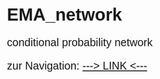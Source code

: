 # EMA_network
conditional probability network

zur Navigation: <a href="https://htmlpreview.github.io/?https://github.com/icemeister2k/EMA_network/blob/main/Navigation.html" target="_blank">---> LINK <---</a>

  <!DOCTYPE HTML>
<html>



<head>
    <meta charset="UTF-8">
    <meta name="viewport" content="width=device-width, initial-scale=1" /> 
    <script src="https://ajax.googleapis.com/ajax/libs/jquery/3.5.1/jquery.min.js"></script>
    <script src="https://visjs.github.io/vis-network/standalone/umd/vis-network.min.js"></script>
    <script src="https://canvasjs.com/assets/script/canvasjs.min.js"></script>
    <style>
        html,
        body {
            font: 20px arial;
            padding-left: 5%;
            padding-right: 5%;
        }

        #mynetwork {
            width: 100%;
            height: 500px;
            border: 1px solid lightgray;
        }

        #img {
            width: 100%;
            padding-left: 0%;
        }
        #img2 {
            width: 100%;
            padding-left: 0%;
        }

        button {
            background-color: #919a92;
            border: none;
            color: rgb(0, 0, 0);
            padding: 20px;
            text-align: center;
            text-decoration: none;
            display: inline-block;
            font-size: 16px;
            font-family: arial;
            margin: 7px 7px;
            cursor: pointer;

        }

        button:hover {
            background-color: #008CBA;
            color: white;
            font-family: arial;
        }

        button:active {
            border: 2px solid rgb(0, 128, 119);
            font-size: 20px;
            font-weight: bold;
            font-family: arial;
            color: white;
        }

        button:focus {
            background: rgb(0, 0, 0);
            font-size: 20px;
            font-family: arial;
            font-weight: bold;
            color: white;
        }

        #big {
            font-size: 25px;
            font-weight: bold;
            font-family: arial;
        }

        #small {
            font-size: 25px;
            font-family: arial;
            /* font-weight: bold; */
        }

        #divhighlight {
            background: rgb(198, 198, 198, 0.5);
        }

        p {
            font-size: 25px;
            font-family: arial;
        }

        #info {
            font-weight: normal;
        }
    </style>
    <script>


        function overall() {
            document.getElementById("info").innerText = "Aktuelles Dataset: Alle schweren Nebenwirkungen in der European Economic Area";
            document.getElementById("img").src = "https://raw.githubusercontent.com/icemeister2k/EMA_network/main/img/overall_1.svg";

            if (document.querySelector('#img2') !== null) {
                var dest = document.querySelector('#img2');
                dest.parentNode.removeChild(dest);
            }

            fetch('https://raw.githubusercontent.com/icemeister2k/EMA_network/main/networkdata/network_all.json')
                .then(response => response.json())
                .then(data => { redrawAll(data[1], data[0]) });

            var imgg = document.createElement('img');
            imgg.src = "https://raw.githubusercontent.com/icemeister2k/EMA_network/main/img/overall.svg";
            imgg.id = "img2";
            var img1 = document.querySelector('#img1');
            img1.appendChild(imgg);
        }
        function kids() {
            document.getElementById("info").innerText = "Aktuelles Dataset: Kinder (0-17 Jahre)";
            document.getElementById("img").src = "https://raw.githubusercontent.com/icemeister2k/EMA_network/main/img/kids_overview.svg";

            if (document.querySelector('#img2') !== null) {
                var dest = document.querySelector('#img2');
                dest.parentNode.removeChild(dest);
            }

            fetch('https://raw.githubusercontent.com/icemeister2k/EMA_network/main/networkdata/network_kids.json')
                .then(response => response.json())
                .then(data => { redrawAll(data[1], data[0]) });

            var imgg = document.createElement('img');
            imgg.src = "https://raw.githubusercontent.com/icemeister2k/EMA_network/main/img/kids_pie.svg";
            imgg.id = "img2";
            var img1 = document.querySelector('#img1');
            img1.appendChild(imgg);
        }
        function astra() {
            document.getElementById("info").innerText = "Aktuelles Dataset: Astra se neca";
            document.getElementById("img").src = "https://raw.githubusercontent.com/icemeister2k/EMA_network/main/img/astra.svg";

            if (document.querySelector('#img2') !== null) {
                var dest = document.querySelector('#img2');
                dest.parentNode.removeChild(dest);
            }
            fetch('https://raw.githubusercontent.com/icemeister2k/EMA_network/main/networkdata/network_astra.json')
                .then(response => response.json())
                .then(data => { redrawAll(data[1], data[0]) });

        }
        function pfizer() {
            document.getElementById("info").innerText = "Aktuelles Dataset: Pfizer";
            document.getElementById("img").src = "https://raw.githubusercontent.com/icemeister2k/EMA_network/main/img/pfizer.svg";

            if (document.querySelector('#img2') !== null) {
                var dest = document.querySelector('#img2');
                dest.parentNode.removeChild(dest);
            }
            fetch('https://raw.githubusercontent.com/icemeister2k/EMA_network/main/networkdata/network_pfizer.json')
                .then(response => response.json())
                .then(data => { redrawAll(data[1], data[0]) });

        }
        function moderna() {
            document.getElementById("info").innerText = "Aktuelles Dataset: Moderna";
            document.getElementById("img").src = "https://raw.githubusercontent.com/icemeister2k/EMA_network/main/img/moderna.svg";

            if (document.querySelector('#img2') !== null) {
                var dest = document.querySelector('#img2');
                dest.parentNode.removeChild(dest);
            }
            fetch('https://raw.githubusercontent.com/icemeister2k/EMA_network/main/networkdata/network_moderna.json')
                .then(response => response.json())
                .then(data => { redrawAll(data[1], data[0]) });
        }
        function jj() {

            document.getElementById("info").innerText = "Aktuelles Dataset: j&j";
            document.getElementById("img").src = "https://raw.githubusercontent.com/icemeister2k/EMA_network/main/img/jj.svg";

            if (document.querySelector('#img2') !== null) {
                var dest = document.querySelector('#img2');
                dest.parentNode.removeChild(dest);
            }
            // $.getJSON("https://raw.githubusercontent.com/icemeister2k/EMA_network/main/networkdata/network_kids.json", function (result) {
            //     return result;
            // }).then(function (result) {
            //     redrawAll(result[1], result[0]);
            // });
            fetch('https://raw.githubusercontent.com/icemeister2k/EMA_network/main/networkdata/network_kids.json')
                .then(response => response.json())
                .then(data => { redrawAll(data[1], data[0]) });


        }

        function drawBars(to, fr, title) {

            var chart = new CanvasJS.Chart("chartContainer", {
                animationEnabled: true,
                title: {
                    text: "Node: " + title,
                    fontFamily: "calibri"
                },
                axisY: {
                    title: "Wahrscheinlichkeit [%]",
                    gridColor: "black",
                    fontFamily: "calibri",
                    gridThickness: 0,
                    minimum: 0,
                },
                axisX: {
                    // labelAngle: 45,
                    // labelWrap: true,
                    labelAutoFit: true,
                    interval: 1,
                    // labelFontSize: 20,
                    // labelMaxWidth: 100,

                    labelFontColor: "black"
                },
                toolTip: {
                    shared: true,
                    fontFamily: "calibri"
                },
                legend: {
                    cursor: "pointer",
                    fontFamily: "calibri",
                    itemclick: toggleDataSeries,
                    fontSize: 30,
                    verticalAlign: "top",
                    horizontalAlign: "center",
                    cursor: "pointer",
                },
                data: [{
                    type: "column",
                    name: "Wenn " + title + " dann auch Symptom mit einer Wahrscheinlichkeit von: ",
                    color: "rgba(192, 26, 17, 1)",
                    legendText: "P(B|A)",
                    showInLegend: true,
                    dataPoints: fr
                }, {
                    type: "column",
                    name: "Wenn Symptom, dann auch " + title + " mit einer Wahrscheinlichkeit von: ",
                    color: "rgba(100, 51, 255, 1)",
                    legendText: "P(A|B)",
                    showInLegend: true,
                    dataPoints: to
                }
                ]

                // 
            });
            chart.render();

        }

        function toggleDataSeries(e) {
            if (typeof (e.dataSeries.visible) === "undefined" || e.dataSeries.visible) {
                e.dataSeries.visible = false;
            }
            else {
                e.dataSeries.visible = true;
            }
            chart.render();
        }



        var network;
        var allNodes;
        var highlightActive = false;
        function redrawAll(nodeDataset, edgeDataset) {
            var nodesDataset = new vis.DataSet(nodeDataset);
            var edgesDataset = new vis.DataSet(edgeDataset);
            var container = document.getElementById("mynetwork");
            var options = {
                nodes: {
                    shape: "dot",
                    scaling: {
                        min: 20,
                        max: 35,
                        label: {
                            min: 25,
                            max: 55,
                            // drawThreshold: 12,
                            // maxVisible: 20,
                        },
                    },
                    font: {
                        size: 14,
                        face: "Tahoma",
                    },
                },
                edges: {
                    // width: 0.15,
                    arrows: {
                        to: true
                    },
                    color: {
                        color: "rgba(188, 188, 188, 0.3)",
                        highlight: "rgba(100, 51, 255, 1)",
                        hover: "rgba(0, 0, 0, 1)",
                        inherit: "to"
                    },
                    smooth: {
                        type: "continuous",
                    },
                },
                physics: {
                    forceAtlas2Based: {
                        gravitationalConstant: -800,
                        centralGravity: 0.009,
                        springLength: 120,
                        springConstant: 0.18,
                        avoidOverlap: 1.5
                    },
                    maxVelocity: 146,
                    solver: 'forceAtlas2Based',
                    timestep: 0.35,
                    stabilization: {
                        enabled: true,
                        iterations: 2000,
                        updateInterval: 25
                    }
                },
                interaction: {
                    tooltipDelay: 200,
                    hideEdgesOnDrag: true,
                    hideEdgesOnZoom: true,
                },
            };
            var data = { nodes: nodesDataset, edges: edgesDataset }; // Note: data is coming from ./datasources/WorldCup2014.js

            network = new vis.Network(container, data, options);

            // get a JSON object
            allNodes = nodesDataset.get({ returnType: "Object" });
            allEdges = edgesDataset.get({ returnType: "Object" });
            network.on("stabilizationIterationsDone", function () {
                network.setOptions({ physics: false });
            });

            network.on("click", neighbourhoodHighlight);

            function neighbourhoodHighlight(params) {
                // if something is selected:
                if (params.nodes.length > 0) {
                    highlightActive = true;
                    var i, j;
                    var selectedNode = params.nodes[0];
                    var degrees = 2;

                    // mark all nodes as hard to read.
                    for (var nodeId in allNodes) {
                        allNodes[nodeId].color = "rgba(200,200,200,0.2)";
                        if (allNodes[nodeId].hiddenLabel === undefined) {
                            allNodes[nodeId].hiddenLabel = allNodes[nodeId].label;
                            allNodes[nodeId].label = undefined;
                        }
                    }
                    var connectedNodes = network.getConnectedNodes(selectedNode);
                    var allConnectedNodes = [];

                    var connectedEdges = network.getConnectedEdges(selectedNode);
                    // console.log(allEdges[connectedEdges[0]]);

                    json_to_filter = [];
                    for (j = 0; j < connectedEdges.length; j++) {
                        json_to_filter.push({ to: String(allEdges[connectedEdges[j]].tnode), from: String(allEdges[connectedEdges[j]].fnode), y: parseFloat(allEdges[connectedEdges[j]].value), id_to: allEdges[connectedEdges[j]].to, id_from: allEdges[connectedEdges[j]].from })
                    }

                    // filter by selected node for grouped column graph
                    var selectednode_df = json_to_filter.filter(a => a.id_from == selectedNode);
                    var connectednodes_df = json_to_filter.filter(a => a.id_from !== selectedNode);

                    fr = [];
                    tos = [];
                    tit = "";
                    if (typeof (selectednode_df[0]) !== "undefined") {
                        for (var k = 0; k < selectednode_df.length; k++) {
                            fr.push({ label: String(selectednode_df[k].to), y: parseFloat(selectednode_df[k].y * 100) });
                        }
                        tit = selectednode_df[0].from;
                    }
                    if (typeof (connectednodes_df[0]) !== "undefined") {
                        for (var k = 0; k < connectednodes_df.length; k++) {
                            tos.push({ label: String(connectednodes_df[k].from), y: parseFloat(connectednodes_df[k].y * 100) });
                        }
                        tit = connectednodes_df[0].to;
                    }

                    drawBars(tos, fr, tit);

                    // all first degree nodes get their own color and their label back
                    for (i = 0; i < connectedNodes.length; i++) {
                        allNodes[connectedNodes[i]].color = "rgba(100, 51, 255, 1)";
                        //console.log(allNodes[connectedNodes[i]]);
                        if (allNodes[connectedNodes[i]].hiddenLabel !== undefined) {
                            allNodes[connectedNodes[i]].label =
                                allNodes[connectedNodes[i]].hiddenLabel;
                            allNodes[connectedNodes[i]].hiddenLabel = undefined;
                        }
                    }

                    // the main node gets its own color and its label back.
                    allNodes[selectedNode].color = "rgba(192, 26, 17, 1)";
                    if (allNodes[selectedNode].hiddenLabel !== undefined) {
                        allNodes[selectedNode].label = allNodes[selectedNode].hiddenLabel;
                        allNodes[selectedNode].hiddenLabel = undefined;
                    }
                } else if (highlightActive === true) {
                    // reset all nodes
                    for (var nodeId in allNodes) {
                        allNodes[nodeId].color = "rgba(65, 173, 211, 1)";
                        if (allNodes[nodeId].hiddenLabel !== undefined) {
                            allNodes[nodeId].label = allNodes[nodeId].hiddenLabel;
                            allNodes[nodeId].hiddenLabel = undefined;
                        }
                    }
                    highlightActive = false;
                }

                // transform the object into an array
                var updateArray = [];
                for (nodeId in allNodes) {
                    if (allNodes.hasOwnProperty(nodeId)) {
                        updateArray.push(allNodes[nodeId]);
                    }
                }
                nodesDataset.update(updateArray);
            }


        }
        // $.getJSON("https://raw.githubusercontent.com/icemeister2k/EMA_network/main/networkdata/network_kids.json", function (result) {
        //     return result;
        // }).then(function (result) {
        //     redrawAll(result[1], result[0]);
        // });



        window.onload = function () {
            fetch('https://raw.githubusercontent.com/icemeister2k/EMA_network/main/networkdata/network_all.json')
                .then(response => response.json())
                .then(data => redrawAll(data[1], data[0]));
        }





    </script>

</head>

<body>
    <h1>1. interaktives conditional probability network </h1>
    <div id="divhighlight">
        <p id="small">Top100 Symptome von Geimpften mit schweren Nebenwirkungen(Hospitalization/Disabling/Death/Fatal)</p>
        <p id="big">Dataset wechseln:<button onclick="overall()">Overall</button><button
                onclick="kids()">Kinder</button><button onclick="astra()">Astra</button><button
                onclick="pfizer()">Pfizer</button><button onclick="moderna()">Moderna</button><button
                onclick="jj()">J&J</button>

        </p>
    </div>

    <h2 id="info">Aktuelles Dataset: European Economic Area</h2>
    <p id="small">Auf nodes klicken für mehr Infos</p>
    <div id="mynetwork"></div>
    <div id="chartContainer" style="height: 600px; width: 100%"></div>
    <hr>
    <h1>2. Plots</h1>
    <div id="img1"><img id="img" src="https://raw.githubusercontent.com/icemeister2k/EMA_network/main/img/overall_1.svg"><img id="img2" src="https://raw.githubusercontent.com/icemeister2k/EMA_network/main/img/overall.svg"></div>
    <hr>
    <h1>3. Quellen & Methoden</h1>
    <p><b>Datenquellen:</b><br><br>Impfnebenwirkungen: <a href="https://www.adrreports.eu/en/" target="_blank">EMA
            Datenbank</a><br>Covid19 Tote und Impfungen pro Tag: <a
            href="https://github.com/owid/covid-19-data/tree/master/public/data" target="_blank">ourworldindata.org -
            github repo</a><br><br>
        <b>Methoden:</b><br><br><b>network:</b><br>1. Dataset wurde erst nach Diagnose-keywords gefiltert
        (Hospitalization/Disabling/Death/Fatal), anschließend nach dem Alter (Kinder Dataset) bzw. nach Vakzin in
        weitere Sets aufgeteilt<br><br>2. Aus dem gefilterten Set wurden einzigartige Diagnose-keywords extrahiert, das
        Set nach den erhaltenen einzigartigen keywords aggregiert, das resultierende Set nach Häufigkeit pro Symptom
        sortiert und daraus die 126 häufigsten Symptome extrahiert.<br><br>3. Das ursprüngliche gefilterte Set wurde
        nach Häufigkeit der erhaltenen top100 Symptome gefiltert und daraus die jeweiligen Wahrscheinlichkeiten ( =P(A)
        = ein node im Graph) berechnet. Die nodes sind größer dargestellt je größer die generelle Häufigkeit eines
        Symptoms P(A).
        <br><br>4. die Verbindungen zwischen den nodes (edges) wurden berechnet indem das ursprüngliche gefilterte Set
        erst nach dem jeweiligen Symptom (Top100) gefiltert wurde und daraus wurde nach dem gleichzeitigen Vorhandensein
        der 99 übrigen Symptome das jeweilige conditional probability P(B|A) berechnet. Wenn p(B|A) größer als 10% war
        wurde die jeweilige Verbindung in das resultierende network integriert.
    </p>



</body>

</html>
